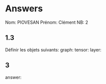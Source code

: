 # Answers

Nom: PIOVESAN
Prénom: Clément
NB: 2

## 1.3
Définir les objets suivants:
graph:
tensor:
layer:

## 3
answer:
